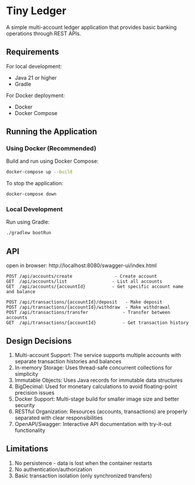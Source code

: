 # Tiny Ledger

A simple multi-account ledger application that provides basic banking operations through REST APIs.

## Requirements

For local development:
- Java 21 or higher
- Gradle

For Docker deployment:
- Docker
- Docker Compose

## Running the Application

### Using Docker (Recommended)

Build and run using Docker Compose:
```bash
docker-compose up --build
```

To stop the application:
```bash
docker-compose down
```

### Local Development

Run using Gradle:
```bash
./gradlew bootRun
```

## API 
open in browser: http://localhost:8080/swagger-ui/index.html

```
POST /api/accounts/create                - Create account
GET  /api/accounts/list                 - List all accounts
GET  /api/accounts/{accountId}          - Get specific account name and balance

POST /api/transactions/{accountId}/deposit   - Make deposit
POST /api/transactions/{accountId}/withdraw  - Make withdrawal
POST /api/transactions/transfer             - Transfer between accounts
GET  /api/transactions/{accountId}          - Get transaction history
```

## Design Decisions

1. Multi-account Support: The service supports multiple accounts with separate transaction histories and balances
2. In-memory Storage: Uses thread-safe concurrent collections for simplicity
3. Immutable Objects: Uses Java records for immutable data structures
4. BigDecimal: Used for monetary calculations to avoid floating-point precision issues
5. Docker Support: Multi-stage build for smaller image size and better security
6. RESTful Organization: Resources (accounts, transactions) are properly separated with clear responsibilities
7. OpenAPI/Swagger: Interactive API documentation with try-it-out functionality

## Limitations

1. No persistence - data is lost when the container restarts
2. No authentication/authorization
3. Basic transaction isolation (only synchronized transfers)